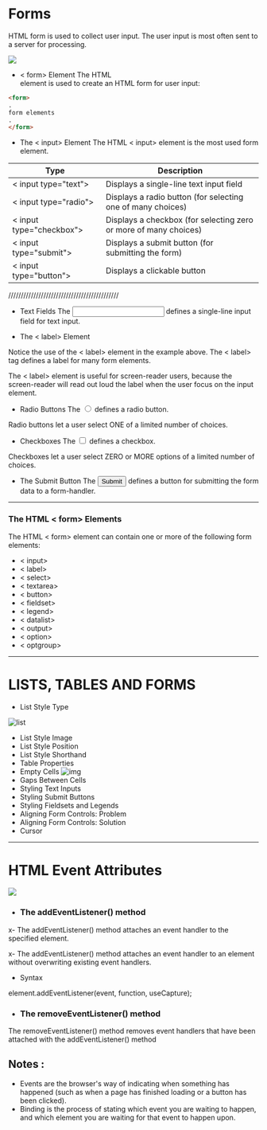 # Forms
HTML form is used to collect user input. The user input is most often sent to a server for processing.

![](https://i.ytimg.com/vi/O7KKh0peqpc/maxresdefault.jpg)


* < form> Element
The HTML <form> element is used to create an HTML form for user input:

```html
<form>
.
form elements
.
</form>
```

* The < input> Element
The HTML < input> element is the most used form element.

Type|	Description
------|----------
< input type="text"> |	Displays a single-line text input field
< input type="radio">|	Displays a radio button (for selecting one of many choices)
< input type="checkbox">	|Displays a checkbox (for selecting zero or more of many choices)
< input type="submit">	|Displays a submit button (for submitting the form)
< input type="button">	|Displays a clickable button

////////////////////////////////////////////

* Text Fields
The <input type="text"> defines a single-line input field for text input.

* The < label> Element

Notice the use of the < label> element in the example above.
The < label> tag defines a label for many form elements.

The < label> element is useful for screen-reader users, because the screen-reader will read out loud the label when the user focus on the input element.

 * Radio Buttons
The <input type="radio"> defines a radio button.

Radio buttons let a user select ONE of a limited number of choices.

* Checkboxes
The <input type="checkbox"> defines a checkbox.

Checkboxes let a user select ZERO or MORE options of a limited number of choices.

* The Submit Button
The <input type="submit"> defines a button for submitting the form data to a form-handler.
______
### The HTML < form> Elements

The HTML < form> element can contain one or more of the following form elements:

* < input>
* < label>
* < select>
* < textarea>
* < button>
* < fieldset>
* < legend>
* < datalist>
* < output>
* < option>
* < optgroup>
_____________
# LISTS, TABLES AND FORMS
* List Style Type

![list](https://idg.net.ua/blog/wp-content/uploads/list-style-type-css-screenshot.png)

* List Style Image
* List Style Position
* List Style Shorthand
* Table Properties
* Empty Cells
![img](https://www.pierre-giraud.com/wp-content/uploads/2019/05/resultat-empty-cells-table.png)
* Gaps Between Cells
* Styling Text Inputs
* Styling Submit Buttons
* Styling Fieldsets and Legends
* Aligning Form Controls: Problem
* Aligning Form Controls: Solution
* Cursor
_________
# HTML Event Attributes

![](https://courses.cs.washington.edu/courses/cse461/10au/section/Section9/WebBasics_files/figure_3_event.png)

* ### The addEventListener() method
x- The addEventListener() method attaches an event handler to the specified element.

x- The addEventListener() method attaches an event handler to an element without overwriting existing event handlers.

* Syntax

element.addEventListener(event, function, useCapture);

* ### The removeEventListener() method
The removeEventListener() method removes event handlers that have been attached with the addEventListener() method

## Notes :
* Events are the browser's way of indicating when
something has happened (such as when a page has
finished loading or a button has been clicked).
* Binding is the process of stating which event you are
waiting to happen, and which element you are waiting
for that event to happen upon. 